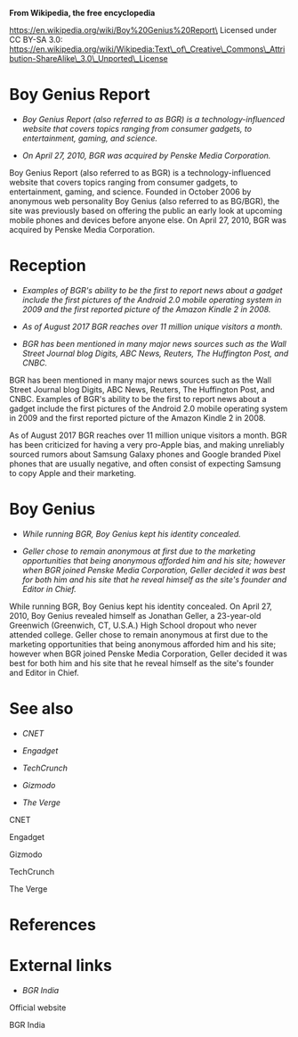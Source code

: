 **From Wikipedia, the free encyclopedia**

https://en.wikipedia.org/wiki/Boy%20Genius%20Report\
Licensed under CC BY-SA 3.0:\
https://en.wikipedia.org/wiki/Wikipedia:Text\_of\_Creative\_Commons\_Attribution-ShareAlike\_3.0\_Unported\_License

Boy Genius Report
=================

-   *Boy Genius Report (also referred to as BGR) is a
    technology-influenced website that covers topics ranging from
    consumer gadgets, to entertainment, gaming, and science.*

-   *On April 27, 2010, BGR was acquired by Penske Media Corporation.*

Boy Genius Report (also referred to as BGR) is a technology-influenced
website that covers topics ranging from consumer gadgets, to
entertainment, gaming, and science. Founded in October 2006 by anonymous
web personality Boy Genius (also referred to as BG/BGR), the site was
previously based on offering the public an early look at upcoming mobile
phones and devices before anyone else. On April 27, 2010, BGR was
acquired by Penske Media Corporation.

Reception
=========

-   *Examples of BGR's ability to be the first to report news about a
    gadget include the first pictures of the Android 2.0 mobile
    operating system in 2009 and the first reported picture of the
    Amazon Kindle 2 in 2008.*

-   *As of August 2017 BGR reaches over 11 million unique visitors a
    month.*

-   *BGR has been mentioned in many major news sources such as the Wall
    Street Journal blog Digits, ABC News, Reuters, The Huffington Post,
    and CNBC.*

BGR has been mentioned in many major news sources such as the Wall
Street Journal blog Digits, ABC News, Reuters, The Huffington Post, and
CNBC. Examples of BGR's ability to be the first to report news about a
gadget include the first pictures of the Android 2.0 mobile operating
system in 2009 and the first reported picture of the Amazon Kindle 2 in
2008.

As of August 2017 BGR reaches over 11 million unique visitors a month.
BGR has been criticized for having a very pro-Apple bias, and making
unreliably sourced rumors about Samsung Galaxy phones and Google branded
Pixel phones that are usually negative, and often consist of expecting
Samsung to copy Apple and their marketing.

Boy Genius
==========

-   *While running BGR, Boy Genius kept his identity concealed.*

-   *Geller chose to remain anonymous at first due to the marketing
    opportunities that being anonymous afforded him and his site;
    however when BGR joined Penske Media Corporation, Geller decided it
    was best for both him and his site that he reveal himself as the
    site's founder and Editor in Chief.*

While running BGR, Boy Genius kept his identity concealed. On April 27,
2010, Boy Genius revealed himself as Jonathan Geller, a 23-year-old
Greenwich (Greenwich, CT, U.S.A.) High School dropout who never attended
college. Geller chose to remain anonymous at first due to the marketing
opportunities that being anonymous afforded him and his site; however
when BGR joined Penske Media Corporation, Geller decided it was best for
both him and his site that he reveal himself as the site's founder and
Editor in Chief.

See also
========

-   *CNET*

-   *Engadget*

-   *TechCrunch*

-   *Gizmodo*

-   *The Verge*

CNET

Engadget

Gizmodo

TechCrunch

The Verge

References
==========

External links
==============

-   *BGR India*

Official website

BGR India
